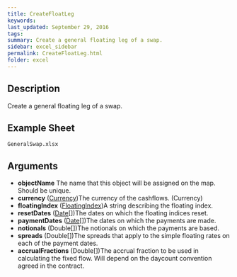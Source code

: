 ```yaml
---
title: CreateFloatLeg
keywords:
last_updated: September 29, 2016
tags:
summary: Create a general floating leg of a swap.
sidebar: excel_sidebar
permalink: CreateFloatLeg.html
folder: excel
---
```


## Description
Create a general floating leg of a swap.

<!--HUMAN EDIT START-->

<!--## Details-->

<!--HUMAN EDIT END-->

## Example Sheet

    GeneralSwap.xlsx

## Arguments

* **objectName** The name that this object will be assigned on the map. Should be unique.
* **currency** ([Currency](Currency.html))The currency of the cashflows. (Currency)
* **floatingIndex** ([FloatingIndex](FloatingIndex.html))A string describing the floating index.
* **resetDates** ([Date](Date.html)[])The dates on which the floating indices reset.
* **paymentDates** ([Date](Date.html)[])The dates on which the payments are made.
* **notionals** (Double[])The notionals on which the payments are based.
* **spreads** (Double[])The spreads that apply to the simple floating rates on each of the payment dates.
* **accrualFractions** (Double[])The accrual fraction to be used in calculating the fixed flow.  Will depend on the daycount convention agreed in the contract.

<!--HUMAN EDIT START-->

<!--## Validation-->

<!--HUMAN EDIT END-->

